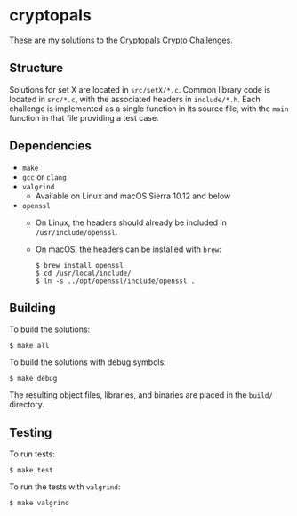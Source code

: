 # cryptopals

These are my solutions to the [Cryptopals Crypto
Challenges](https://cryptopals.com).


## Structure

Solutions for set X are located in `src/setX/*.c`. Common library code is
located in `src/*.c`, with the associated headers in `include/*.h`. Each
challenge is implemented as a single function in its source file, with the
`main` function in that file providing a test case.


## Dependencies

- `make`
- `gcc` or `clang`
- `valgrind`
  - Available on Linux and macOS Sierra 10.12 and below
- `openssl`
  - On Linux, the headers should already be included in `/usr/include/openssl`.
  - On macOS, the headers can be installed with `brew`:

		$ brew install openssl
		$ cd /usr/local/include/
		$ ln -s ../opt/openssl/include/openssl .


## Building

To build the solutions:

	$ make all

To build the solutions with debug symbols:

	$ make debug

The resulting object files, libraries, and binaries are placed in the `build/`
directory.


## Testing

To run tests:

	$ make test

To run the tests with `valgrind`:

	$ make valgrind
